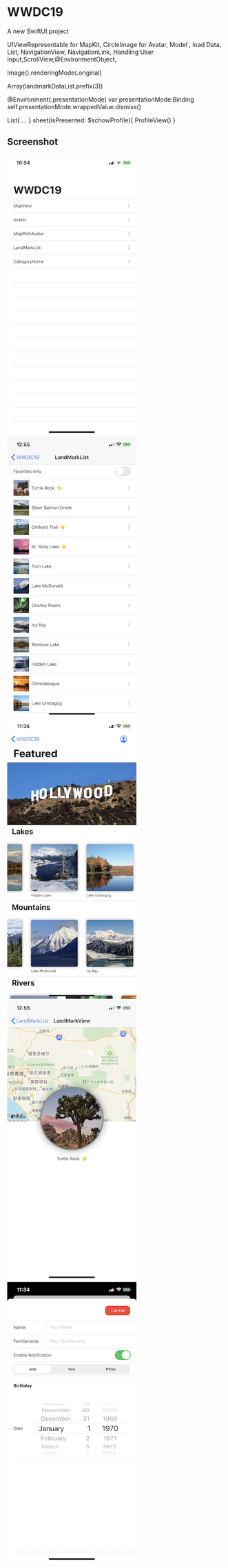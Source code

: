 # WWDC19

A new SwiftUI project 

UIViewRepresentable for MapKit, CircleImage for Avatar, Model , load Data, List, NavigationView, NavigationLink, Handling User Input,ScrollView,@EnvironmentObject,


Image().renderingMode(.original)

Array(landmarkDataList.prefix(3))

@Environment(\.presentationMode) var presentationMode:Binding<PresentationMode>
self.presentationMode.wrappedValue.dismiss()

List{
...
}.sheet(isPresented: $schowProfile){
    ProfileView()
}

## Screenshot

![image](https://github.com/ly05010419/WWDC19/blob/master/screenshot.png?raw=true)
![image](https://github.com/ly05010419/WWDC19/blob/master/screenshot2.png?raw=true)
![image](https://github.com/ly05010419/WWDC19/blob/master/screenshot3.png?raw=true)
![image](https://github.com/ly05010419/WWDC19/blob/master/screenshot4.png?raw=true)
![image](https://github.com/ly05010419/WWDC19/blob/master/screenshot5.png?raw=true)
